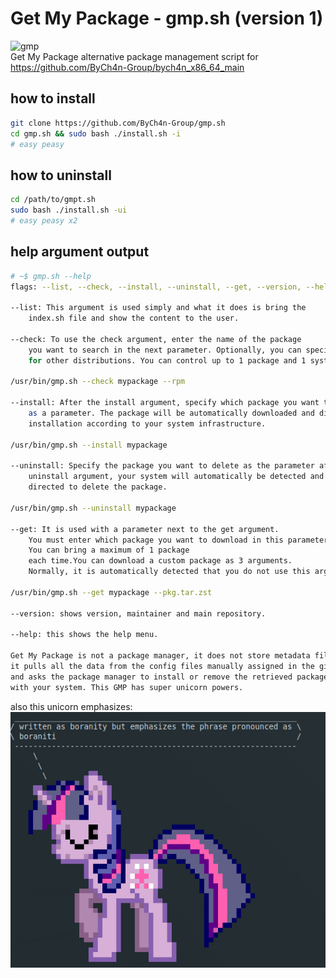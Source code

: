 # Get My Package - gmp.sh (version 1)
![gmp](http://www.pngmart.com/files/11/Blank-Package-PNG-Pic.png)
<br>
Get My Package alternative package management script for https://github.com/ByCh4n-Group/bych4n_x86_64_main
## how to install
```bash
git clone https://github.com/ByCh4n-Group/gmp.sh
cd gmp.sh && sudo bash ./install.sh -i
# easy peasy
```

## how to uninstall
```bash
cd /path/to/gmpt.sh
sudo bash ./install.sh -ui
# easy peasy x2
```
## help argument output
```bash
# ~$ gmp.sh --help
flags: --list, --check, --install, --uninstall, --get, --version, --help

--list: This argument is used simply and what it does is bring the 
    index.sh file and show the content to the user.

--check: To use the check argument, enter the name of the package
    you want to search in the next parameter. Optionally, you can specify the 3rd argument
    for other distributions. You can control up to 1 package and 1 system base at a time.

/usr/bin/gmp.sh --check mypackage --rpm

--install: After the install argument, specify which package you want to install
    as a parameter. The package will be automatically downloaded and directed to the
    installation according to your system infrastructure.

/usr/bin/gmp.sh --install mypackage

--uninstall: Specify the package you want to delete as the parameter after the
    uninstall argument, your system will automatically be detected and you will be automatically
    directed to delete the package.

/usr/bin/gmp.sh --uninstall mypackage

--get: It is used with a parameter next to the get argument.
    You must enter which package you want to download in this parameter.
    You can bring a maximum of 1 package
    each time.You can download a custom package as 3 arguments.
    Normally, it is automatically detected that you do not use this argument.

/usr/bin/gmp.sh --get mypackage --pkg.tar.zst

--version: shows version, maintainer and main repository.

--help: this shows the help menu.

Get My Package is not a package manager, it does not store metadata files,
it pulls all the data from the config files manually assigned in the git repository
and asks the package manager to install or remove the retrieved package that is compatible
with your system. This GMP has super unicorn powers.
```
also this unicorn emphasizes:
<br>
![alicorn](https://github.com/ByCh4n-Group/items/raw/main/unicorn.png)
